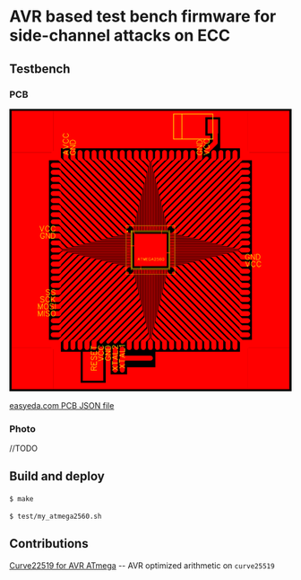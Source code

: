 # AVR based test bench firmware for side-channel attacks on ECC

## Testbench

### PCB

![PCB](https://github.com/6uoMycop/diplom_mag/blob/main/misc/pcb_demo.png)

[easyeda.com PCB JSON file](https://github.com/6uoMycop/diplom_mag/blob/main/misc/easyeda.com_pcb.json)

### Photo

//TODO

## Build and deploy

`$ make`

`$ test/my_atmega2560.sh`

## Contributions

[Curve22519 for AVR ATmega](https://munacl.cryptojedi.org/curve22519-atmega.shtml) -- AVR optimized arithmetic on `curve25519` 
